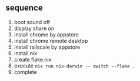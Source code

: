 ## sequence
1. boot sound off
2. display share on
3. install chrome by appstore
4. install chrome remote desktop
5. install tailscale by appstore
6. install nix
7. create flake.nix
8. execute `nix run nix-darwin -- switch --flake .`
9. complete 